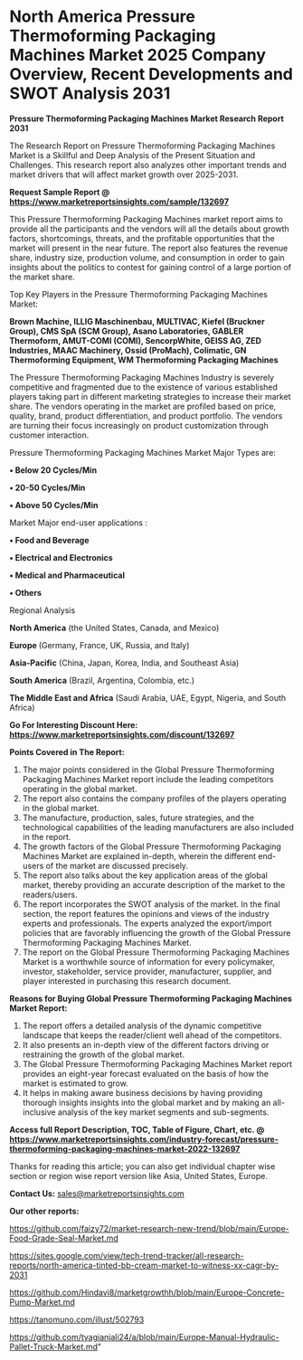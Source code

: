 # North America Pressure Thermoforming Packaging Machines Market 2025 Company Overview, Recent Developments and SWOT Analysis 2031

<strong>Pressure Thermoforming Packaging Machines Market Research Report 2031</strong>

The Research Report on Pressure Thermoforming Packaging Machines Market is a Skillful and Deep Analysis of the Present Situation and Challenges. This research report also analyzes other important trends and market drivers that will affect market growth over 2025-2031.

<strong>Request Sample Report @ <a href=https://www.marketreportsinsights.com/sample/132697>https://www.marketreportsinsights.com/sample/132697</a></strong>

This Pressure Thermoforming Packaging Machines market report aims to provide all the participants and the vendors will all the details about growth factors, shortcomings, threats, and the profitable opportunities that the market will present in the near future. The report also features the revenue share, industry size, production volume, and consumption in order to gain insights about the politics to contest for gaining control of a large portion of the market share.

Top Key Players in the Pressure Thermoforming Packaging Machines Market:

<strong>Brown Machine, ILLIG Maschinenbau, MULTIVAC, Kiefel (Bruckner Group), CMS SpA (SCM Group), Asano Laboratories, GABLER Thermoform, AMUT-COMI (COMI), SencorpWhite, GEISS AG, ZED Industries, MAAC Machinery, Ossid (ProMach), Colimatic, GN Thermoforming Equipment, WM Thermoforming Packaging Machines</strong>

The Pressure Thermoforming Packaging Machines Industry is severely competitive and fragmented due to the existence of various established players taking part in different marketing strategies to increase their market share. The vendors operating in the market are profiled based on price, quality, brand, product differentiation, and product portfolio. The vendors are turning their focus increasingly on product customization through customer interaction.

Pressure Thermoforming Packaging Machines Market Major Types are:

<strong>• Below 20 Cycles/Min

• 20-50 Cycles/Min

• Above 50 Cycles/Min</strong>

Market Major end-user applications :

<strong>• Food and Beverage

• Electrical and Electronics

• Medical and Pharmaceutical

• Others</strong>

Regional Analysis

</u><strong><b>North America</b></strong> (the United States, Canada, and Mexico)

<strong><b>Europe </b></strong>(Germany, France, UK, Russia, and Italy)

<strong><b>Asia-Pacific</b></strong> (China, Japan, Korea, India, and Southeast Asia)

<strong><b>South America</b></strong> (Brazil, Argentina, Colombia, etc.)

<strong><b>The Middle East and Africa</b></strong> (Saudi Arabia, UAE, Egypt, Nigeria, and South Africa)

<strong>Go For Interesting Discount Here: <a href=https://www.marketreportsinsights.com/discount/132697>https://www.marketreportsinsights.com/discount/132697</a></strong>

<strong>Points Covered in The Report:</strong>
<ol>
  <li>The major points considered in the Global Pressure Thermoforming Packaging Machines Market report include the leading competitors operating in the global market.</li>
  <li>The report also contains the company profiles of the players operating in the global market.</li>
  <li>The manufacture, production, sales, future strategies, and the technological capabilities of the leading manufacturers are also included in the report.</li>
  <li>The growth factors of the Global Pressure Thermoforming Packaging Machines Market are explained in-depth, wherein the different end-users of the market are discussed precisely.</li>
  <li>The report also talks about the key application areas of the global market, thereby providing an accurate description of the market to the readers/users.</li>
  <li>The report incorporates the SWOT analysis of the market. In the final section, the report features the opinions and views of the industry experts and professionals. The experts analyzed the export/import policies that are favorably influencing the growth of the Global Pressure Thermoforming Packaging Machines Market.</li>
  <li>The report on the Global Pressure Thermoforming Packaging Machines Market is a worthwhile source of information for every policymaker, investor, stakeholder, service provider, manufacturer, supplier, and player interested in purchasing this research document.</li>
</ol>
<strong>Reasons for Buying Global Pressure Thermoforming Packaging Machines Market Report:</strong>

<ol>
  <li>The report offers a detailed analysis of the dynamic competitive landscape that keeps the reader/client well ahead of the competitors.</li>
  <li>It also presents an in-depth view of the different factors driving or restraining the growth of the global market.</li>
  <li>The Global Pressure Thermoforming Packaging Machines Market report provides an eight-year forecast evaluated on the basis of how the market is estimated to grow.</li>
  <li>It helps in making aware business decisions by having providing thorough insights insights into the global market and by making an all-inclusive analysis of the key market segments and sub-segments.</li>
</ol>
<strong>Access full Report Description, TOC, Table of Figure, Chart, etc. @ <a href=https://www.marketreportsinsights.com/industry-forecast/pressure-thermoforming-packaging-machines-market-2022-132697>https://www.marketreportsinsights.com/industry-forecast/pressure-thermoforming-packaging-machines-market-2022-132697</a></strong>


Thanks for reading this article; you can also get individual chapter wise section or region wise report version like Asia, United States, Europe.

<strong>Contact Us:</strong>
sales@marketreportsinsights.com

<strong>Our other reports:</strong>

<a href=https://github.com/faizy72/market-research-new-trend/blob/main/Europe-Food-Grade-Seal-Market.md>https://github.com/faizy72/market-research-new-trend/blob/main/Europe-Food-Grade-Seal-Market.md</a>

<a href=https://sites.google.com/view/tech-trend-tracker/all-research-reports/north-america-tinted-bb-cream-market-to-witness-xx-cagr-by-2031>https://sites.google.com/view/tech-trend-tracker/all-research-reports/north-america-tinted-bb-cream-market-to-witness-xx-cagr-by-2031</a>

<a href=https://github.com/Hindavi8/marketgrowthh/blob/main/Europe-Concrete-Pump-Market.md>https://github.com/Hindavi8/marketgrowthh/blob/main/Europe-Concrete-Pump-Market.md</a>

<a href=https://tanomuno.com/illust/502793>https://tanomuno.com/illust/502793</a>

<a href=https://github.com/tyagianjali24/a/blob/main/Europe-Manual-Hydraulic-Pallet-Truck-Market.md>https://github.com/tyagianjali24/a/blob/main/Europe-Manual-Hydraulic-Pallet-Truck-Market.md</a>"
